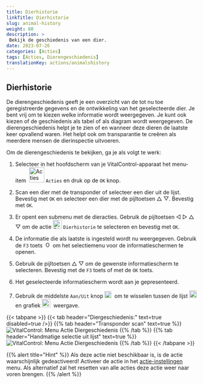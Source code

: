 ```yaml
---
title: Dierhistorie
linkTitle: Dierhistorie
slug: animal-history
weight: 80
description: >
 Bekijk de geschiedenis van een dier.
date: 2023-07-26
categories: [Acties]
tags: [Acties, Dierengeschiedenis]
translationKey: actions/animalshistory
---
```


## Dierhistorie

De dierengeschiedenis geeft je een overzicht van de tot nu toe geregistreerde gegevens en de ontwikkeling van het geselecteerde dier. Je bent vrij om te kiezen welke informatie wordt weergegeven. Je kunt ook kiezen of de geschiedenis als tabel of als diagram wordt weergegeven. De dierengeschiedenis helpt je te zien of en wanneer deze dieren de laatste keer opvallend waren. Het helpt ook om transparantie te creëren als meerdere mensen de dierinspectie uitvoeren.

Om de dierengeschiedenis te bekijken, ga je als volgt te werk:

1. Selecteer in het hoofdscherm van je VitalControl-apparaat het menu-item &nbsp;<img src="/icons/actions.svg" width="40" align="bottom" alt="Acties" />  `Acties` en druk op de `OK` knop.

2. Scan een dier met de transponder of selecteer een dier uit de lijst. Bevestig met `OK` en selecteer een dier met de pijltoetsen △ ▽. Bevestig met `OK`.

3. Er opent een submenu met de dieracties. Gebruik de pijltoetsen ◁ ▷ △ ▽ om de actie <img src="/icons/actions/history.svg" width="23" align="bottom" alt="Dierengeschiedenis" /> `Dierhistorie` te selecteren en bevestig met `OK`.

4. De informatie die als laatste is ingesteld wordt nu weergegeven. Gebruik de `F3` toets &nbsp;<img src="/icons/footer/open-popup.svg" width="15" align="bottom" alt="Open popup" /> om het selectiemenu voor de informatieschermen te openen.

5. Gebruik de pijltoetsen △ ▽ om de gewenste informatiescherm te selecteren. Bevestig met de `F3` toets of met de `OK` toets.

6. Het geselecteerde informatiescherm wordt aan je gepresenteerd.

7. Gebruik de middelste `Aan/Uit` knop <img src="/icons/footer/on-off.svg" width="18" align="bottom" alt="Aan/Uit knop" />&nbsp; om te wisselen tussen de lijst <img src="/icons/footer/list.svg" width="20" align="bottom" alt="Lijstweergave" /> en grafiek <img src="/icons/footer/chart.svg" width="22" align="bottom" alt="Grafiekweergave" />&nbsp; weergave.

{{< tabpane >}}
{{< tab header="Diergeschiedenis:" text=true disabled=true />}}
{{% tab header="Transponder scan" text=true %}}
 ![VitalControl: Menu Actie Diergeschiedenis](../images/animalhistory-scan.png "Diergeschiedenis")
{{% /tab %}}
{{% tab header="Handmatige selectie uit lijst" text=true %}}
 ![VitalControl: Menu Actie Diergeschiedenis](../images/animalhistory.png "Diergeschiedenis")
{{% /tab %}}
{{< /tabpane >}}

{{% alert title="Hint" %}}
Als deze actie niet beschikbaar is, is de actie waarschijnlijk gedeactiveerd! Activeer de actie in het [actie-instellingen](../settings/) menu. Als alternatief zal het resetten van alle acties deze actie weer naar voren brengen.
{{% /alert %}}
